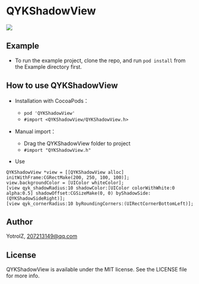 # QYKShadowView

![](https://github.com/YotrolZ/QYKShadowView/blob/master/Example/QYKShadowView/example%402x.png )

## Example
- To run the example project, clone the repo, and run `pod install` from the Example directory first.

## How to use QYKShadowView

- Installation with CocoaPods：
    - `pod 'QYKShadowView'`
    -  `#import <QYKShadowView/QYKShadowView.h>` 
- Manual import：
    - Drag the QYKShadowView folder to project
    - `#import "QYKShadowView.h"`

- Use
```Objc
QYKShadowView *view = [[QYKShadowView alloc] initWithFrame:CGRectMake(200, 250, 100, 100)];
view.backgroundColor = [UIColor whiteColor];
[view qyk_shadowRadius:10 shadowColor:[UIColor colorWithWhite:0 alpha:0.5] shadowOffset:CGSizeMake(0, 0) byShadowSide:(QYKShadowSideRight)];
[view qyk_cornerRadius:10 byRoundingCorners:(UIRectCornerBottomLeft)];
```

## Author

YotrolZ, 207213149@qq.com

## License

QYKShadowView is available under the MIT license. See the LICENSE file for more info.

